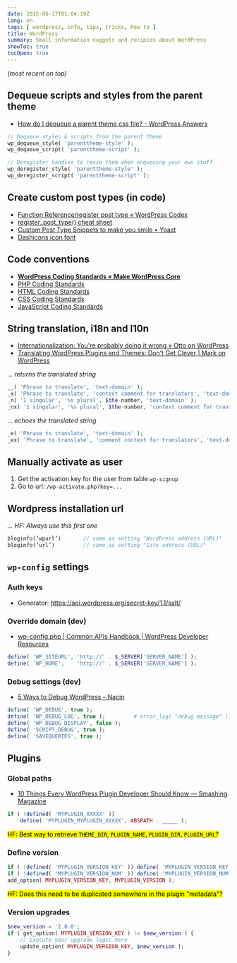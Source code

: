 ```yaml
---
date: 2015-06-17T01:04:19Z
lang: en
tags: [ wordpress, info, tips, tricks, how to ]
title: WordPress
summary: Small information nuggets and recipies about WordPress
showToc: true
tocOpen: true
---
```


*(most recent on top)*

## Dequeue scripts and styles from the parent theme

* [How do I dequeue a parent theme css file? - WordPress Answers](http://wordpress.stackexchange.com/questions/65523/how-do-i-dequeue-a-parent-theme-css-file/65526#65526)

```php
// Dequeue styles & scripts from the parent theme
wp_dequeue_style( 'parenttheme-style' );
wp_dequeue_script( 'parenttheme-script' );
```

```php
// Deregister handles to reuse them when enqueuing your own stuff
wp_deregister_style( 'parenttheme-style' );
wp_deregister_script( 'parenttheme-script' );
```

## Create custom post types (in code)

* [Function Reference/register post type « WordPress Codex](http://codex.wordpress.org/Function_Reference/register_post_type)
* [register_post_type() cheat sheet](http://justintadlock.com/archives/2013/09/13/register-post-type-cheat-sheet)
* [Custom Post Type Snippets to make you smile • Yoast](https://yoast.com/custom-post-type-snippets/)
* [Dashicons icon font](http://melchoyce.github.io/dashicons/)

## Code conventions

* [**WordPress Coding Standards « Make WordPress Core**](http://make.wordpress.org/core/handbook/coding-standards/)
* [PHP Coding Standards](http://make.wordpress.org/core/handbook/coding-standards/php/)
* [HTML Coding Standards](http://make.wordpress.org/core/handbook/coding-standards/html/)
* [CSS Coding Standards](http://make.wordpress.org/core/handbook/coding-standards/css/)
* [JavaScript Coding Standards](http://make.wordpress.org/core/handbook/coding-standards/javascript/)

## String translation, i18n and l10n

* [Internationalization: You're probably doing it wrong » Otto on WordPress](http://ottopress.com/2012/internationalization-youre-probably-doing-it-wrong/)
* [Translating WordPress Plugins and Themes: Don't Get Clever | Mark on WordPress](http://markjaquith.wordpress.com/2011/10/06/translating-wordpress-plugins-and-themes-dont-get-clever/)

*… returns the translated string*

```php
__( 'Phrase to translate', 'text-domain' );
_x( 'Phrase to translate', 'context comment for translators', 'text-domain' );
_n( '1 singular', '%s plural', $the-number, 'text-domain' );
_nx( '1 singular', '%s plural', $the-number, 'context comment for translators', 'text-domain' );
```

*… echoes the translated string*

```php
_e( 'Phrase to translate', 'text-domain' );
_ex( 'Phrase to translate', 'comment context for translators', 'text-domain' );
```

## Manually activate as user

1. Get the activation key for the user from table `wp-signup`
2. Go to url: `/wp-activate.php?key=...`

## Wordpress installation url

 *… HF: Always use this first one*

```php
bloginfo(‘wpurl’)       // same as setting "WordPress address (URL)"
bloginfo(‘url’)         // same as setting "Site address (URL)"
```

## `wp-config` settings

### Auth keys

* Generator: <https://api.wordpress.org/secret-key/1.1/salt/>

### Override domain (dev)

* [wp-config.php | Common APIs Handbook | WordPress Developer Resources](https://developer.wordpress.org/apis/wp-config-php/#advanced-options)

```php
define( 'WP_SITEURL', 'http://' . $_SERVER['SERVER_NAME'] );
define( 'WP_HOME',    'http://' . $_SERVER['SERVER_NAME'] );
```

### Debug settings (dev)

* [5 Ways to Debug WordPress – Nacin](http://andrewnacin.com/2010/04/23/5-ways-to-debug-wordpress/)

```php
define( 'WP_DEBUG', true );
define( 'WP_DEBUG_LOG', true );         # error_log( "debug message" );
define( 'WP_DEBUG_DISPLAY', false );
define( 'SCRIPT_DEBUG', true );
define( 'SAVEQUERIES', true );
```

## Plugins

### Global paths

* [10 Things Every WordPress Plugin Developer Should Know — Smashing Magazine](http://wp.smashingmagazine.com/2011/03/08/ten-things-every-wordpress-plugin-developer-should-know)

```php
if ( !defined( 'MYPLUGIN_XXXXX' ))
    define( 'MYPLUGIN_MYPLUGIN_XXXXX', ABSPATH . _____ );
```

<mark>HF: Best way to retrieve `THEME_DIR`, `PLUGIN_NAME`, `PLUGIN_DIR`, `PLUGIN_URL`?</mark>

### Define version

```php
if ( !defined( 'MYPLUGIN_VERSION_KEY' )) define( 'MYPLUGIN_VERSION_KEY', 'myplugin_version' );
if ( !defined( 'MYPLUGIN_VERSION_NUM' )) define( 'MYPLUGIN_VERSION_NUM', '1.0.0' );
add_option( MYPLUGIN_VERSION_KEY, MYPLUGIN_VERSION );
```

<mark>HF: Does this need to be duplicated somewhere in the plugin "metadata"?</mark>

### Version upgrades

```php
$new_version = '2.0.0';
if ( get_option( MYPLUGIN_VERSION_KEY ) != $new_version ) {
    // Execute your upgrade logic here
    update_option( MYPLUGIN_VERSION_KEY, $new_version );
}
```
